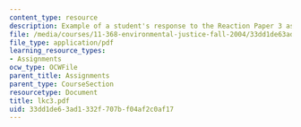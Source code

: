 ```yaml
---
content_type: resource
description: Example of a student's response to the Reaction Paper 3 assignment.
file: /media/courses/11-368-environmental-justice-fall-2004/33dd1de63ad1332f707bf04af2c0af17_lkc3.pdf
file_type: application/pdf
learning_resource_types:
- Assignments
ocw_type: OCWFile
parent_title: Assignments
parent_type: CourseSection
resourcetype: Document
title: lkc3.pdf
uid: 33dd1de6-3ad1-332f-707b-f04af2c0af17
---
```

